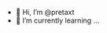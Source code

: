 - 👋 Hi, I’m @pretaxt
- 🌱 I’m currently learning ...

<!---
pretaxt/pretaxt is a ✨ special ✨ repository because its `README.md` (this file) appears on your GitHub profile.
You can click the Preview link to take a look at your changes.
--->
